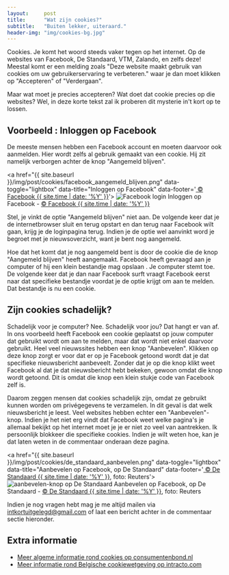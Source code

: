 ```yaml
---
layout:     post
title:      "Wat zijn cookies?"
subtitle:   "Buiten lekker, uiteraard."
header-img: "img/cookies-bg.jpg"
---
```

<p>Cookies. Je komt het woord steeds vaker tegen op het internet. Op de websites van Facebook, De Standaard, VTM, Zalando, en zelfs deze! Meestal komt er een melding zoals "Deze website maakt gebruik van cookies om uw gebruikerservaring te verbeteren." waar je dan moet klikken op "Accepteren" of "Verdergaan".</p>

<p>Maar wat moet je precies accepteren? Wat doet dat cookie precies op die websites? Wel, in deze korte tekst zal ik proberen dit mysterie in't kort op te lossen.</p>

<h2>Voorbeeld : Inloggen op Facebook</h2>
<p>De meeste mensen hebben een Facebook account en moeten daarvoor ook aanmelden. Hier wordt zelfs al gebruik gemaakt van een cookie. Hij zit namelijk verborgen achter de knop "Aangemeld blijven".</p>

<a href="{{ site.baseurl }}/img/post/cookies/facebook_aangemeld_blijven.png" data-toggle="lightbox" data-title="Inloggen op Facebook" data-footer='<a href="https://www.facebook.com/"> &copy; Facebook {{ site.time | date: '%Y' }}</a>'>
    <img class="outline" src="{{ site.baseurl }}/img/post/cookies/facebook_aangemeld_blijven.png" alt="Facebook login">
</a>
<span class="caption text-muted">Inloggen op Facebook - <a href="https://www.facebook.com/"> &copy; Facebook {{ site.time | date: '%Y' }}</a></span>

<p>Stel, je vinkt de optie "Aangemeld blijven" niet aan. De volgende keer dat je de internetbrowser sluit en terug opstart en dan terug naar Facebook wilt gaan, krijg je de loginpagina terug. Indien je de optie wel aanvinkt word je begroet met je nieuwsoverzicht, want je bent nog aangemeld.</p>
<p>Hoe dat het komt dat je nog aangemeld bent is door de cookie die de knop "Aangemeld blijven" heeft aangemaakt. Facebook heeft gevraagd aan je computer of hij een klein bestandje mag opslaan . Je computer stemt toe. De volgende keer dat je dan naar Facebook surft vraagt Facebook eerst naar dat specifieke bestandje voordat je de optie krijgt om aan te melden. Dat bestandje is nu een cookie.</p>

<h2>Zijn cookies schadelijk?</h2>
<p>Schadelijk voor je computer? Nee. Schadelijk voor jou? Dat hangt er van af. In ons voorbeeld heeft Facebook een cookie geplaatst op jouw computer dat gebruikt wordt om aan te melden, maar dat wordt niet enkel daarvoor gebruikt. Heel veel nieuwssites hebben een knop "Aanbevelen". Klikken op deze knop zorgt er voor dat er op je Facebook getoond wordt dat je dat specifieke nieuwsbericht aanbeveelt. Zonder dat je op die knop klikt weet Facebook al dat je dat nieuwsbericht hebt bekeken, gewoon omdat die knop wordt getoond. Dit is omdat die knop een klein stukje code van Facebook zelf is.</p>
<p>Daarom zeggen mensen dat cookies schadelijk zijn, omdat ze gebruikt kunnen worden om privégegevens te verzamelen. In dit geval is dat welk nieuwsbericht je leest. Veel websites hebben echter een "Aanbevelen"-knop. Indien je het niet erg vindt dat Facebook weet welke pagina's je allemaal bekijkt op het internet moet je je er niet zo veel van aantrekken. Ik persoonlijk blokkeer die specifieke cookies. Indien je wilt weten hoe, kan je dat laten weten in de commentaar onderaan deze pagina.</p>

<a href="{{ site.baseurl }}/img/post/cookies/de_standaard_aanbevelen.png" data-toggle="lightbox" data-title="Aanbevelen op Facebook, op De Standaard" data-footer='<a href="http://www.standaard.be/cnt/dmf20150925_01887945"> &copy; De Standaard {{ site.time | date: '%Y' }}</a>, foto: Reuters'>
    <img class="outline" src="{{ site.baseurl }}/img/post/cookies/de_standaard_aanbevelen.png" alt="aanbevelen-knop op De Standaard">
</a>
<span class="caption text-muted">Aanbevelen op Facebook, op De Standaard - <a href="http://www.standaard.be/cnt/dmf20150925_01887945"> &copy; De Standaard {{ site.time | date: '%Y' }}</a>, foto: Reuters</span>

<p>Indien je nog vragen hebt mag je me altijd mailen via <a href="mailto:intkortuitgelegd@gmail.com">intkortuitgelegd@gmail.com</a> of laat een bericht achter in de commentaar sectie hieronder.</p>

<h2>Extra informatie</h2>
<ul>
	<li><a href="http://www.consumentenbond.nl/veilig-online/extra/wat-zijn-cookies/" alt="Meer algemene informatie rond cookies op consumentenbond.nl">Meer algeme informatie rond cookies op consumentenbond.nl</a></li>
	<li><a href=" http://www.intracto.com/nl/blog/de-belgische-cookiewetgeving-doorgelicht" alt="Meer informatie rond Belgische cookiewetgeving op intracto.com">Meer informatie rond Belgische cookiewetgeving op intracto.com</a></li>
</ul>